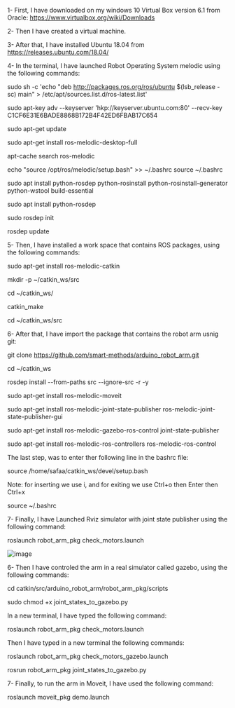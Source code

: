 1- First, I have downloaded on my windows 10 Virtual Box version 6.1 from Oracle: https://www.virtualbox.org/wiki/Downloads 

2- Then I have created a virtual machine.

3- After that, I have installed Ubuntu 18.04 from https://releases.ubuntu.com/18.04/

4- In the terminal, I have launched Robot Operating System melodic using the following commands:

sudo sh -c 'echo "deb http://packages.ros.org/ros/ubuntu $(lsb_release -sc) main" > /etc/apt/sources.list.d/ros-latest.list'

sudo apt-key adv --keyserver 'hkp://keyserver.ubuntu.com:80' --recv-key C1CF6E31E6BADE8868B172B4F42ED6FBAB17C654

sudo apt-get update

sudo apt-get install ros-melodic-desktop-full

apt-cache search ros-melodic

echo "source /opt/ros/melodic/setup.bash" >> ~/.bashrc
source ~/.bashrc

sudo apt install python-rosdep python-rosinstall python-rosinstall-generator python-wstool build-essential

sudo apt install python-rosdep

sudo rosdep init

rosdep update

5- Then, I have installed a work space that contains ROS packages, using the following commands:

sudo apt-get install ros-melodic-catkin

mkdir -p ~/catkin_ws/src

cd ~/catkin_ws/

catkin_make

cd ~/catkin_ws/src

6- After that, I have import the package that contains the robot arm usnig git:

git clone https://github.com/smart-methods/arduino_robot_arm.git 

cd ~/catkin_ws

rosdep install --from-paths src --ignore-src -r -y

sudo apt-get install ros-melodic-moveit

sudo apt-get install ros-melodic-joint-state-publisher ros-melodic-joint-state-publisher-gui

sudo apt-get install ros-melodic-gazebo-ros-control joint-state-publisher

sudo apt-get install ros-melodic-ros-controllers ros-melodic-ros-control

The last step, was to enter ther following line in the bashrc file:

source /home/safaa/catkin_ws/devel/setup.bash

Note: for inserting we use i, and for exiting we use Ctrl+o then Enter then Ctrl+x

source ~/.bashrc

7- Finally, I have Launched Rviz simulator with joint state publisher using the following command:

roslaunch robot_arm_pkg check_motors.launch

![image](https://user-images.githubusercontent.com/85526390/126322123-a0880615-69b5-407f-8dcb-cb1cc10dbdf4.png)

6- Then I have controled the arm in a real simulator called gazebo, using the following commands:

cd catkin/src/arduino_robot_arm/robot_arm_pkg/scripts

sudo chmod +x joint_states_to_gazebo.py

In a new terminal, I have typed the following command:

roslaunch robot_arm_pkg check_motors.launch

Then I have typed in a new terminal the following commands:

roslaunch robot_arm_pkg check_motors_gazebo.launch

rosrun robot_arm_pkg joint_states_to_gazebo.py

7- Finally, to run the arm in Moveit, I have used the following command:

roslaunch moveit_pkg demo.launch


